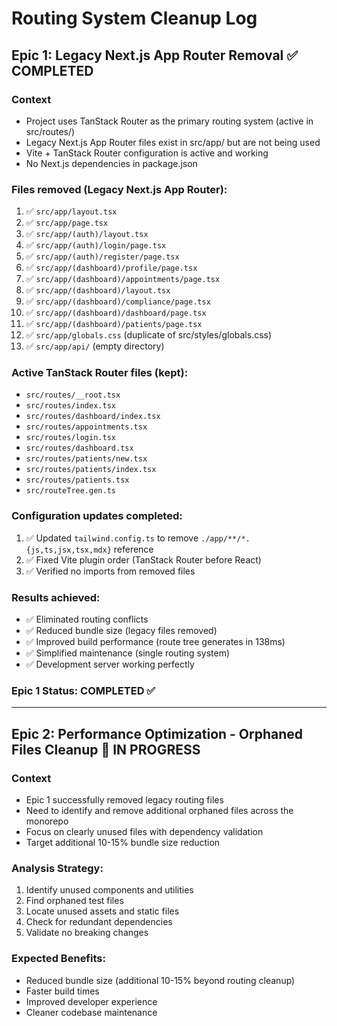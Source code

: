 # Routing System Cleanup Log

## Epic 1: Legacy Next.js App Router Removal ✅ COMPLETED

### Context

- Project uses TanStack Router as the primary routing system (active in src/routes/)
- Legacy Next.js App Router files exist in src/app/ but are not being used
- Vite + TanStack Router configuration is active and working
- No Next.js dependencies in package.json

### Files removed (Legacy Next.js App Router):

1. ✅ `src/app/layout.tsx`
2. ✅ `src/app/page.tsx`
3. ✅ `src/app/(auth)/layout.tsx`
4. ✅ `src/app/(auth)/login/page.tsx`
5. ✅ `src/app/(auth)/register/page.tsx`
6. ✅ `src/app/(dashboard)/profile/page.tsx`
7. ✅ `src/app/(dashboard)/appointments/page.tsx`
8. ✅ `src/app/(dashboard)/layout.tsx`
9. ✅ `src/app/(dashboard)/compliance/page.tsx`
10. ✅ `src/app/(dashboard)/dashboard/page.tsx`
11. ✅ `src/app/(dashboard)/patients/page.tsx`
12. ✅ `src/app/globals.css` (duplicate of src/styles/globals.css)
13. ✅ `src/app/api/` (empty directory)

### Active TanStack Router files (kept):

- `src/routes/__root.tsx`
- `src/routes/index.tsx`
- `src/routes/dashboard/index.tsx`
- `src/routes/appointments.tsx`
- `src/routes/login.tsx`
- `src/routes/dashboard.tsx`
- `src/routes/patients/new.tsx`
- `src/routes/patients/index.tsx`
- `src/routes/patients.tsx`
- `src/routeTree.gen.ts`

### Configuration updates completed:

1. ✅ Updated `tailwind.config.ts` to remove `./app/**/*.{js,ts,jsx,tsx,mdx}` reference
2. ✅ Fixed Vite plugin order (TanStack Router before React)
3. ✅ Verified no imports from removed files

### Results achieved:

- ✅ Eliminated routing conflicts
- ✅ Reduced bundle size (legacy files removed)
- ✅ Improved build performance (route tree generates in 138ms)
- ✅ Simplified maintenance (single routing system)
- ✅ Development server working perfectly

### Epic 1 Status: COMPLETED ✅

---

## Epic 2: Performance Optimization - Orphaned Files Cleanup 🚧 IN PROGRESS

### Context

- Epic 1 successfully removed legacy routing files
- Need to identify and remove additional orphaned files across the monorepo
- Focus on clearly unused files with dependency validation
- Target additional 10-15% bundle size reduction

### Analysis Strategy:

1. Identify unused components and utilities
2. Find orphaned test files
3. Locate unused assets and static files
4. Check for redundant dependencies
5. Validate no breaking changes

### Expected Benefits:

- Reduced bundle size (additional 10-15% beyond routing cleanup)
- Faster build times
- Improved developer experience
- Cleaner codebase maintenance
